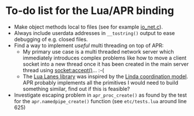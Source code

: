 # To-do list for the Lua/APR binding

 * Make object methods local to files (see for example [io_net.c](https://github.com/xolox/lua-apr/blob/master/src/io_net.c)).
 * Always include userdata addresses in `__tostring()` output to ease debugging of e.g. closed files.
 * Find a way to implement *useful* multi threading on top of APR:
   * My primary use case is a multi threaded network server which immediately introduces complex problems like how to move a client socket into a new thread once it has been created in the main server thread using [socket:accept()](http://peterodding.com/code/lua/apr/docs/#socket:accept)… :-(
   * The [Lua Lanes library](http://kotisivu.dnainternet.net/askok/bin/lanes/) was inspired by the [Linda coordination model](http://en.wikipedia.org/wiki/Linda_%28coordination_language%29). APR probably implements all the primitives I would need to build something similar, find out if this is feasible?
 * Investigate escaping problem in `apr_proc_create()` as found by the test for the `apr.namedpipe_create()` function (see `etc/tests.lua` around line 625)
